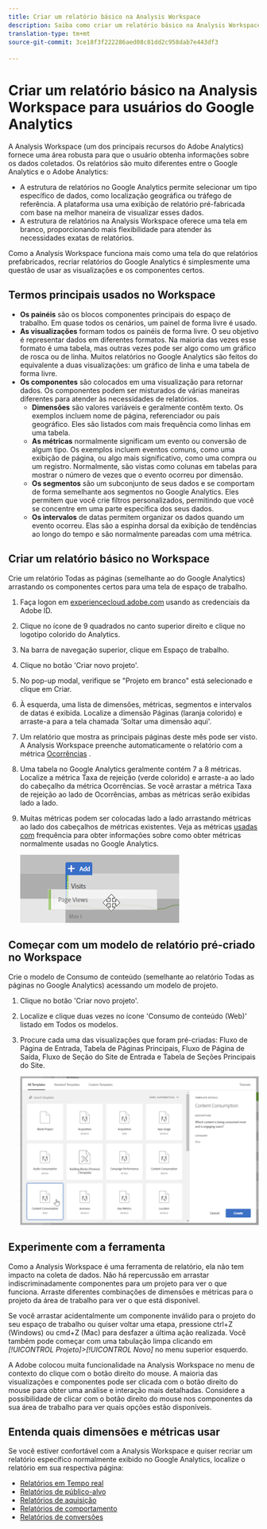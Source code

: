 ```yaml
---
title: Criar um relatório básico na Analysis Workspace
description: Saiba como criar um relatório básico na Analysis Workspace em um formato direcionado para usuários familiarizados com ferramentas de terceiros, como o Google Analytics.
translation-type: tm+mt
source-git-commit: 3ce18f3f222286aed08c81dd2c958dab7e443df3

---
```



# Criar um relatório básico na Analysis Workspace para usuários do Google Analytics

A Analysis Workspace (um dos principais recursos do Adobe Analytics) fornece uma área robusta para que o usuário obtenha informações sobre os dados coletados. Os relatórios são muito diferentes entre o Google Analytics e o Adobe Analytics:

* A estrutura de relatórios no Google Analytics permite selecionar um tipo específico de dados, como localização geográfica ou tráfego de referência. A plataforma usa uma exibição de relatório pré-fabricada com base na melhor maneira de visualizar esses dados.
* A estrutura de relatórios na Analysis Workspace oferece uma tela em branco, proporcionando mais flexibilidade para atender às necessidades exatas de relatórios.

Como a Analysis Workspace funciona mais como uma tela do que relatórios prefabricados, recriar relatórios do Google Analytics é simplesmente uma questão de usar as visualizações e os componentes certos.

## Termos principais usados no Workspace

* **Os painéis** são os blocos componentes principais do espaço de trabalho. Em quase todos os cenários, um painel de forma livre é usado.
* **As visualizações** formam todos os painéis de forma livre. O seu objetivo é representar dados em diferentes formatos. Na maioria das vezes esse formato é uma tabela, mas outras vezes pode ser algo como um gráfico de rosca ou de linha. Muitos relatórios no Google Analytics são feitos do equivalente a duas visualizações: um gráfico de linha e uma tabela de forma livre.
* **Os componentes** são colocados em uma visualização para retornar dados. Os componentes podem ser misturados de várias maneiras diferentes para atender às necessidades de relatórios.
   * **Dimensões** são valores variáveis e geralmente contêm texto. Os exemplos incluem nome de página, referenciador ou país geográfico. Eles são listados com mais frequência como linhas em uma tabela.
   * **As métricas** normalmente significam um evento ou conversão de algum tipo. Os exemplos incluem eventos comuns, como uma exibição de página, ou algo mais significativo, como uma compra ou um registro. Normalmente, são vistas como colunas em tabelas para mostrar o número de vezes que o evento ocorreu por dimensão.
   * **Os segmentos** são um subconjunto de seus dados e se comportam de forma semelhante aos segmentos no Google Analytics. Eles permitem que você crie filtros personalizados, permitindo que você se concentre em uma parte específica dos seus dados.
   * **Os intervalos** de datas permitem organizar os dados quando um evento ocorreu. Elas são a espinha dorsal da exibição de tendências ao longo do tempo e são normalmente pareadas com uma métrica.

## Criar um relatório básico no Workspace

Crie um relatório Todas as páginas (semelhante ao do Google Analytics) arrastando os componentes certos para uma tela de espaço de trabalho.

1. Faça logon em [experiencecloud.adobe.com](https://experiencecloud.adobe.com) usando as credenciais da Adobe ID.
2. Clique no ícone de 9 quadrados no canto superior direito e clique no logotipo colorido do Analytics.
3. Na barra de navegação superior, clique em Espaço de trabalho.
4. Clique no botão 'Criar novo projeto'.
5. No pop-up modal, verifique se "Projeto em branco" está selecionado e clique em Criar.
6. À esquerda, uma lista de dimensões, métricas, segmentos e intervalos de datas é exibida. Localize a dimensão Páginas (laranja colorido) e arraste-a para a tela chamada 'Soltar uma dimensão aqui'.
7. Um relatório que mostra as principais páginas deste mês pode ser visto. A Analysis Workspace preenche automaticamente o relatório com a métrica [Ocorrências](/help/components/c-variables/c-metrics/metrics-occurrences.md) .
8. Uma tabela no Google Analytics geralmente contém 7 a 8 métricas. Localize a métrica Taxa de rejeição (verde colorido) e arraste-a ao lado do cabeçalho da métrica Ocorrências. Se você arrastar a métrica Taxa de rejeição ao lado de Ocorrências, ambas as métricas serão exibidas lado a lado.
9. Muitas métricas podem ser colocadas lado a lado arrastando métricas ao lado dos cabeçalhos de métricas existentes. Veja as métricas [usadas com](common-metrics.md) frequência para obter informações sobre como obter métricas normalmente usadas no Google Analytics.

   ![Nova métrica](/help/technotes/ga-to-aa//assets/new_metric.png)

## Começar com um modelo de relatório pré-criado no Workspace

Crie o modelo de Consumo de conteúdo (semelhante ao relatório Todas as páginas no Google Analytics) acessando um modelo de projeto.

1. Clique no botão 'Criar novo projeto'.
2. Localize e clique duas vezes no ícone 'Consumo de conteúdo (Web)' listado em Todos os modelos.
3. Procure cada uma das visualizações que foram pré-criadas: Fluxo de Página de Entrada, Tabela de Páginas Principais, Fluxo de Página de Saída, Fluxo de Seção do Site de Entrada e Tabela de Seções Principais do Site.

   ![Seleção do modelo](/help/technotes/ga-to-aa/assets/content_consumption_template.png)

## Experimente com a ferramenta

Como a Analysis Workspace é uma ferramenta de relatório, ela não tem impacto na coleta de dados. Não há repercussão em arrastar indiscriminadamente componentes para um projeto para ver o que funciona. Arraste diferentes combinações de dimensões e métricas para o projeto da área de trabalho para ver o que está disponível.

Se você arrastar acidentalmente um componente inválido para o projeto do seu espaço de trabalho ou quiser voltar uma etapa, pressione ctrl+Z (Windows) ou cmd+Z (Mac) para desfazer a última ação realizada. Você também pode começar com uma tabulação limpa clicando em *[!UICONTROL Projeto]&gt;[!UICONTROL Novo]* no menu superior esquerdo.

A Adobe colocou muita funcionalidade na Analysis Workspace no menu de contexto do clique com o botão direito do mouse. A maioria das visualizações e componentes pode ser clicada com o botão direito do mouse para obter uma análise e interação mais detalhadas. Considere a possibilidade de clicar com o botão direito do mouse nos componentes da sua área de trabalho para ver quais opções estão disponíveis.

## Entenda quais dimensões e métricas usar

Se você estiver confortável com a Analysis Workspace e quiser recriar um relatório específico normalmente exibido no Google Analytics, localize o relatório em sua respectiva página:

* [Relatórios em Tempo real](realtime-reports.md)
* [Relatórios de público-alvo](audience-reports.md)
* [Relatórios de aquisição](acquisition-reports.md)
* [Relatórios de comportamento](behavior-reports.md)
* [Relatórios de conversões](conversions-reports.md)
